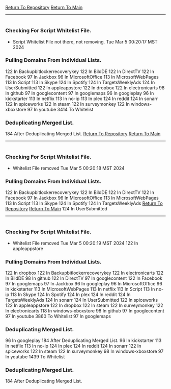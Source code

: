 [Return To Repository](https://github.com/DigitalWarrior/piholeparser/)
[Return To Main](https://github.com/DigitalWarrior/piholeparser/blob/master/RecentRunLogs/Mainlog.md)
____________________________________
# 
### Checking For Script Whitelist File.
* Script Whitelist File not there, not removing. Tue Mar  5 00:20:17 MST 2024
### Pulling Domains From Individual Lists.
122 In Backupbitlockerrecoverykey
122 In BildDE
122 In DirectTV
122 In Facebook
97 In Jackbox
96 In MicrosoftOffice
113 In MicrosoftWebPages
113 In Script
113 In Skype
124 In Spotify
124 In TargetsWeeklyAds
124 In UserSubmitted
122 In appleappstore
122 In dropbox
122 In electronicarts
98 In github
97 In googlecontent
97 In googlemaps
96 In googleplay
96 In kickstarter
113 In netflix
113 In no-ip
113 In plex
124 In reddit
124 In sonarr
122 In spiceworks
122 In steam
122 In surveymonkey
122 In windows-xboxstore
97 In youtube
3414 To Whitelist
### Deduplicating Merged List.
184 After Deduplicating Merged List.
[Return To Repository](https://github.com/DigitalWarrior/piholeparser/)
[Return To Main](https://github.com/DigitalWarrior/piholeparser/blob/master/RecentRunLogs/Mainlog.md)
____________________________________
# 
### Checking For Script Whitelist File.
* Whitelist File removed Tue Mar  5 00:20:18 MST 2024
### Pulling Domains From Individual Lists.
122 In Backupbitlockerrecoverykey
122 In BildDE
122 In DirectTV
122 In Facebook
97 In Jackbox
96 In MicrosoftOffice
113 In MicrosoftWebPages
113 In Script
113 In Skype
124 In Spotify
124 In TargetsWeeklyAds
[Return To Repository](https://github.com/DigitalWarrior/piholeparser/)
[Return To Main](https://github.com/DigitalWarrior/piholeparser/blob/master/RecentRunLogs/Mainlog.md)
124 In UserSubmitted
____________________________________
# 
### Checking For Script Whitelist File.
* Whitelist File removed Tue Mar  5 00:20:19 MST 2024
122 In appleappstore
### Pulling Domains From Individual Lists.
122 In dropbox
122 In Backupbitlockerrecoverykey
122 In electronicarts
122 In BildDE
98 In github
122 In DirectTV
97 In googlecontent
122 In Facebook
97 In googlemaps
97 In Jackbox
96 In googleplay
96 In MicrosoftOffice
96 In kickstarter
113 In MicrosoftWebPages
113 In netflix
113 In Script
113 In no-ip
113 In Skype
124 In Spotify
124 In plex
124 In reddit
124 In TargetsWeeklyAds
124 In sonarr
124 In UserSubmitted
122 In spiceworks
122 In appleappstore
122 In dropbox
122 In steam
122 In surveymonkey
122 In electronicarts
118 In windows-xboxstore
98 In github
97 In googlecontent
97 In youtube
3860 To Whitelist
97 In googlemaps
### Deduplicating Merged List.
96 In googleplay
184 After Deduplicating Merged List.
96 In kickstarter
113 In netflix
113 In no-ip
124 In plex
124 In reddit
124 In sonarr
122 In spiceworks
122 In steam
122 In surveymonkey
98 In windows-xboxstore
97 In youtube
1439 To Whitelist
### Deduplicating Merged List.
184 After Deduplicating Merged List.
